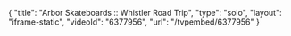 {
    "title": "Arbor Skateboards :: Whistler Road Trip",
    "type": "solo",
    "layout": "iframe-static",
    "videoId": "6377956",
    "url": "\/tvpembed\/6377956"
}